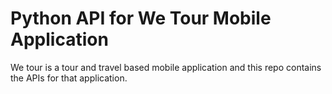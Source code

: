 # Python API for We Tour Mobile Application

We tour is a tour and travel based mobile application and this repo contains the APIs for that application.
